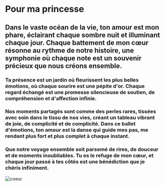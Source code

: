 # Pour ma princesse

## Dans le vaste océan de la vie, ton amour est mon phare, éclairant chaque sombre nuit et illuminant chaque jour. Chaque battement de mon cœur résonne au rythme de notre histoire, une symphonie où chaque note est un souvenir précieux que nous créons ensemble.

### Ta présence est un jardin où fleurissent les plus belles émotions, où chaque sourire est une pépite d'or. Chaque regard échangé est une promesse silencieuse de soutien, de compréhension et d'affection infinie.

### Nos moments partagés sont comme des perles rares, tissées avec soin dans le tissu de nos vies, créant un tableau vibrant de joie, de complicité et de complicité. Dans ce ballet d'émotions, ton amour est la danse qui guide mes pas, me rendant plus fort et plus complet à chaque instant.

### Que notre voyage ensemble soit parsemé de rires, de douceur et de moments inoubliables. Tu es le refuge de mon cœur, et chaque jour passé à tes côtés est une bénédiction que je chéris infiniment. 

![coeur](https://c8.alamy.com/compfr/r6agr7/je-t-aime-lettrage-francais-citation-romantique-manuscrite-happy-valentines-day-maison-de-vacances-en-fevrier-la-calligraphie-r6agr7.jpg)
